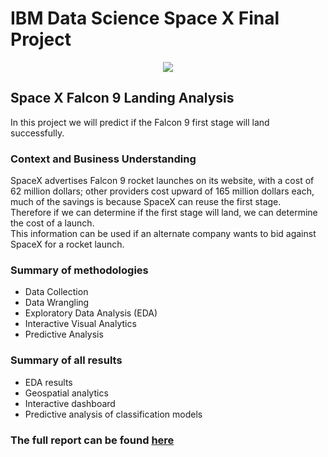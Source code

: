 # IBM Data Science Space X Final Project

<p align="center">
  <img src="https://user-images.githubusercontent.com/39347210/230100745-9cd0d000-edee-4aa4-a3ca-b714402da26a.png" >
</p>

## Space X Falcon 9 Landing Analysis

In this project we will predict if the Falcon 9 first stage will land successfully.

### Context and Business Understanding

 SpaceX advertises Falcon 9 rocket launches on its website, with a cost of 62 million dollars; other providers cost upward of 165 million dollars each, much of the savings is because SpaceX can reuse the first stage.<br> 
 Therefore if we can determine if the first stage will land, we can determine the cost of a launch.<br>
 This information can be used if an alternate company wants to bid against SpaceX for a rocket launch.

### Summary of methodologies

* Data Collection
* Data Wrangling
* Exploratory Data Analysis (EDA)
* Interactive Visual Analytics
* Predictive Analysis

### Summary of all results
* EDA results
* Geospatial analytics
* Interactive dashboard
* Predictive analysis of classification models

### The full report can be found [here](https://github.com/sbaglieri13/IBM-Data-Science-SpaceX-Final-Project/blob/main/Report.pdf)

